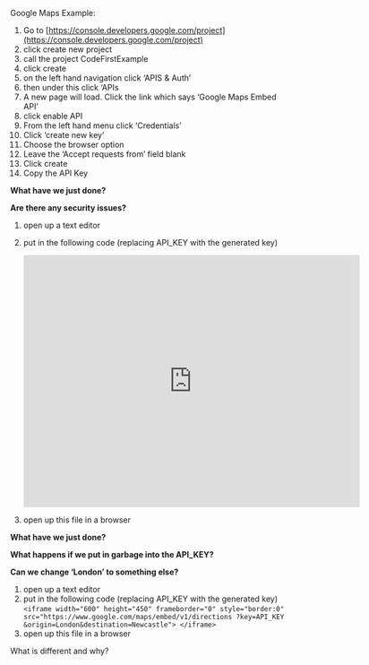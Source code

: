 Google Maps Example:

1. Go to [https://console.developers.google.com/project](https://console.developers.google.com/project) 
2. click create new project 
3. call the project CodeFirstExample 
4. click create 
5. on the left hand navigation click ‘APIS & Auth’ 
6. then under this click ‘APIs 
7. A new page will load. Click the link which says ‘Google Maps Embed API’ 
8. click enable API 
9. From the left hand menu click ‘Credentials’ 
10. Click ‘create new key’ 
11. Choose the browser option 
12. Leave the ‘Accept requests from’ field blank 
13. Click create 
14. Copy the API Key 
  

__What have we just done?__

__Are there any security issues?__

  

1. open up a text editor 
2. put in the following code (replacing API_KEY with the generated key)


    <iframe width="600" height="450" frameborder="0" style="border:0" src="https://www.google.com/maps/embed/v1/place?key=API_KEY &q=London"></iframe>
3. open up this file in a browser 
  

__What have we just done?__

__What happens if we put in garbage into the API_KEY?__

__Can we change ‘London’ to something else?__

  
1. open up a text editor 
2. put in the following code (replacing API_KEY with the generated key)`<iframe width="600" height="450" frameborder="0" style="border:0" src="https://www.google.com/maps/embed/v1/directions ?key=API_KEY &origin=London&destination=Newcastle"> </iframe>`
3. open up this file in a browser 
  

What is different and why?
